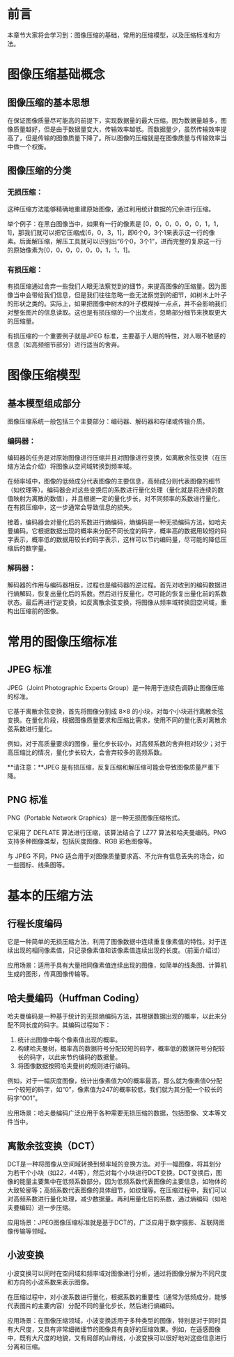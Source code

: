 # 前言
本章节大家将会学习到：图像压缩的基础，常用的压缩模型，以及压缩标准和方法。
# 图像压缩基础概念
## 图像压缩的基本思想
  在保证图像质量尽可能高的前提下，实现数据量的最大压缩。因为数据量越多，图像质量越好，但是由于数据量变大，传输效率越低。而数据量少，虽然传输效率提高了，但是传输的图像质量下降了。所以图像的压缩就是在图像质量与传输效率当中做一个权衡。
## 图像压缩的分类
### 无损压缩：
这种压缩方法能够精确地重建原始图像，通过利用统计数据的冗余进行压缩。

举个例子：在黑白图像当中，如果有一行的像素是
 [0，0，0，0，0，0，1，1，1]，那我们就可以把它压缩成[6，0，3，1]，即6个0，3个1来表示这一行的像素。后面解压缩，解压工具就可以识别出“6个0，3个1”，进而完整的复原这一行的原始像素为[0，0，0，0，0，0，1，1，1]。
### 有损压缩：
有损压缩通过舍弃一些我们人眼无法察觉到的细节，来提高图像的压缩量。因为图像当中会带给我们信息，但是我们往往忽略一些无法察觉到的细节，如树木上叶子的形状之类的。实际上，如果把图像中树木的叶子模糊掉一点点，并不会影响我们对整张图片的信息读取。这也是有损压缩的一个出发点，忽略部分细节来换取更大的压缩量。

有损压缩的一个重要例子就是JPEG 标准，主要基于人眼的特性，对人眼不敏感的信息（如高频细节部分）进行适当的舍弃。
# 图像压缩模型
## 基本模型组成部分
图像压缩系统一般包括三个主要部分：编码器、解码器和存储或传输介质。
### 编码器：
  编码器的任务是对原始图像进行压缩并且对图像进行变换，如离散余弦变换（在压缩方法会介绍）将图像从空间域转换到频率域。
  
  在频率域中，图像的低频成分代表图像的主要信息，高频成分则代表图像的细节（如纹理等）。编码器会对这些变换后的系数进行量化处理（量化就是将连续的数值映射为离散的数值），并且根据一定的量化步长，对不同频率的系数进行量化，在有损压缩中，这一步通常会导致信息的损失。
  
  接着，编码器会对量化后的系数进行熵编码，熵编码是一种无损编码方法，如哈夫曼编码。它根据数据出现的概率来分配不同长度的码字，概率高的数据用较短的码字表示，概率低的数据用较长的码字表示，这样可以节约编码量，尽可能的降低压缩后的数字量。
### 解码器：
  解码器的作用与编码器相反，过程也是编码器的逆过程。首先对收到的编码数据进行熵解码，恢复出量化后的系数。然后进行反量化，尽可能的恢复出量化前的系数状态。最后再进行逆变换，如反离散余弦变换，将图像从频率域转换回空间域，重构出压缩前的图像。
# 常用的图像压缩标准
## JPEG 标准
  JPEG（Joint Photographic Experts Group）是一种用于连续色调静止图像压缩的标准。
  
  它基于离散余弦变换，首先将图像分割成 8×8 的小块，对每个小块进行离散余弦变换。在量化阶段，根据图像质量要求和压缩比需求，使用不同的量化表对离散余弦系数进行量化。
  
  例如，对于高质量要求的图像，量化步长较小，对高频系数的舍弃相对较少；对于高压缩比的情况，量化步长较大，会舍弃较多的高频系数。
  
  **请注意：**JPEG 是有损压缩，反复压缩和解压缩可能会导致图像质量严重下降。
## PNG 标准
  PNG（Portable Network Graphics）是一种无损图像压缩格式。
  
  它采用了 DEFLATE 算法进行压缩，该算法结合了 LZ77 算法和哈夫曼编码。PNG 支持多种图像类型，包括灰度图像、RGB 彩色图像等。
  
  与 JPEG 不同，PNG 适合用于对图像质量要求高、不允许有信息丢失的场合，如一些图标、线条图等。
# 基本的压缩方法
## 行程长度编码
  它是一种简单的无损压缩方法，利用了图像数据中连续重复像素值的特性。对于连续出现的相同像素值，只记录像素值和该像素值连续出现的长度。（前面介绍过）
  
应用场景：适用于具有大量相同像素值连续出现的图像，如简单的线条图、计算机生成的图形，传真图像传输等。
## 哈夫曼编码（Huffman Coding）
  哈夫曼编码是一种基于统计的无损熵编码方法，其根据数据出现的概率，以此来分配不同长度的码字。其编码过程如下：
  1. 统计出图像中每个像素值出现的概率。
  2. 构建哈夫曼树，概率高的数据符号分配较短的码字，概率低的数据符号分配较长的码字，以此来节约编码的数据量。
  3. 将图像数据按照哈夫曼树的规则进行编码。
     
  例如，对于一幅灰度图像，统计出像素值为0的概率最高，那么就为像素值0分配一个较短的码字，如“0”，像素值为247的概率较低，我们就为其分配一个较长的码字“001”。
  
应用场景：哈夫曼编码广泛应用于各种需要无损压缩的数据，包括图像、文本等文件当中。
## 离散余弦变换（DCT）
  DCT是一种将图像从空间域转换到频率域的变换方法。对于一幅图像，将其划分为若干个小块（如2*2，4*4等），然后对每个小块进行DCT变换。DCT变换后，图像的能量主要集中在低频系数部分。因为低频系数代表图像的主要信息，如物体的大致轮廓等；高频系数代表图像的具体细节，如纹理等。在压缩过程中，我们可以对高频系数进行量化处理，减少数据量。再利用量化后的系数，通过熵编码（如哈夫曼编码）进一步压缩。
  
  应用场景：JPEG图像压缩标准就是基于DCT的，广泛应用于数字摄影、互联网图像传输等领域。
## 小波变换
  小波变换可以同时在空间域和频率域对图像进行分析，通过将图像分解为不同尺度和方向的小波系数来表示图像。
  
  在压缩过程中，对小波系数进行量化，根据系数的重要性（通常为低频成分，能够代表图片的主要内容）分配不同的量化步长，然后进行熵编码。
  
应用场景：在图像压缩领域，小波变换适用于多种类型的图像，特别是对于同时具有大尺度，又具有非常细微细节的图像具有良好的压缩效果。例如，在遥感图像中，既有大尺度的地貌，又有局部的山脊线，小波变换可以很好地对这些信息进行分离和压缩。